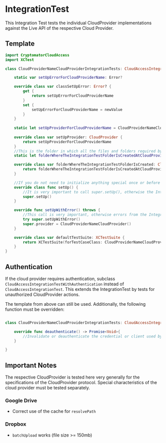 # IntegrationTest

  

This Integration Test tests the individual CloudProvider implementations against the Live API of the respective Cloud Provider.

  

## Template

```swift
import CryptomatorCloudAccess
import XCTest

class CloudProviderNameCloudProviderIntegrationTests: CloudAccessIntegrationTest {

	static var setUpErrorForCloudProviderName: Error?

	override class var classSetUpError: Error? {
		get {
			return setUpErrorForCloudProviderName
		}
		set {
			setUpErrorForCloudProviderName = newValue
		}
	}
	
	static let setUpProviderForCloudProviderName = CloudProviderNameCloudProvider()
	
	override class var setUpProvider: CloudProvider {
		return setUpProviderForCloudProviderName
	}
	//This is the folder in which all the files and folders required by the integration test are created and in which the individual tests are executed. This can also be the root folder.
	static let folderWhereTheIntegrationTestFolderIsCreatedAtCloudProviderName = CloudPath("/yourPath/")

	override class var folderWhereTheIntegrationTestFolderIsCreated: CloudPath {
		return folderWhereTheIntegrationTestFolderIsCreatedAtCloudProviderName
	}

	//If you do not need to initialize anything special once or before the IntegrationTest setup, you can ignore this function.
	override class func setUp() {
		//It is very important to call super.setUp(), otherwise the IntegrationTest will not be built correctly.
		super.setUp()
	}

	override func setUpWithError() throws {
		//This call is very important, otherwise errors from the IntegrationTest once setup will not be considered correctly.
		try super.setUpWithError()
		super.provider = CloudProviderNameCloudProvider()
	}

	override class var defaultTestSuite: XCTestSuite {
		return XCTestSuite(forTestCaseClass: CloudProviderNameCloudProviderIntegrationTests.self)
	}
}

```

## Authentication

If the cloud provider requires authentication, subclass `CloudAccessIntegrationTestWithAuthentication` instead of `CloudAccessIntegrationTest`. 
This extends the IntegrationTest by tests for unauthorized CloudProvider actions.

The template from above can still be used. Additionally, the following function must be overridden:
```swift

class CloudProviderNameCloudProviderIntegrationTests: CloudAccessIntegrationTestWithAuthentication {

	override func deauthenticate() -> Promise<Void>{
		//Invalidate or deauthenticate the credential or client used by the CloudProvider.
	}

}

```




  

  

## Important Notes

  

The respective CloudProvider is tested here very generally for the specifications of the CloudProvider protocol. Special characteristics of the cloud provider must be tested separately.

  

### Google Drive

  

- Correct use of the cache for `resolvePath`

  

### Dropbox

- `batchUpload` works (file size >= 150mb)
